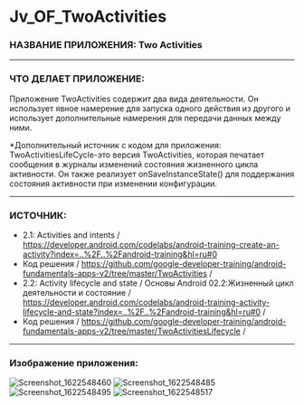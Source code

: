 # Jv_OF_TwoActivities

### НАЗВАНИЕ ПРИЛОЖЕНИЯ: Two Activities

------------------------------
### ЧТО ДЕЛАЕТ ПРИЛОЖЕНИЕ:

Приложение TwoActivities содержит два вида деятельности.
Он использует явное намерение для запуска одного действия из другого и использует
дополнительные намерения для передачи данных между ними.

*Дополнительный источник с кодом для приложения:
TwoActivitiesLifeCycle-это версия TwoActivities, которая печатает сообщения в журналы изменений состояния жизненного цикла активности. Он также реализует onSaveInstanceState() для поддержания состояния активности при изменении конфигурации.

------------------------------
### ИСТОЧНИК:
* 2.1: Activities and intents / https://developer.android.com/codelabs/android-training-create-an-activity?index=..%2F..%2Fandroid-training&hl=ru#0
* Код решения / https://github.com/google-developer-training/android-fundamentals-apps-v2/tree/master/TwoActivities /
* 2.2: Activity lifecycle and state / Основы Android 02.2:Жизненный цикл деятельности и состояние / https://developer.android.com/codelabs/android-training-activity-lifecycle-and-state?index=..%2F..%2Fandroid-training&hl=ru#0 /
* Код решения / https://github.com/google-developer-training/android-fundamentals-apps-v2/tree/master/TwoActivitiesLifecycle /

------------------------------
### Изображение приложения:

![Screenshot_1622548460](https://user-images.githubusercontent.com/77355204/120321304-d31e1800-c2eb-11eb-8408-bdad13e67520.png)
![Screenshot_1622548485](https://user-images.githubusercontent.com/77355204/120321306-d3b6ae80-c2eb-11eb-951e-15d4498d8fe9.png)
![Screenshot_1622548495](https://user-images.githubusercontent.com/77355204/120321307-d44f4500-c2eb-11eb-9a9e-1ea3e6a130fa.png)
![Screenshot_1622548517](https://user-images.githubusercontent.com/77355204/120321311-d4e7db80-c2eb-11eb-8efe-6fff32177215.png)
